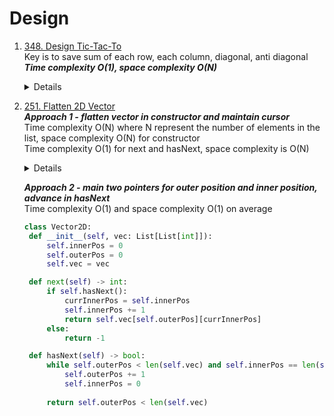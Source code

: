 # Design
1. [348. Design Tic-Tac-To](https://leetcode.com/problems/design-tic-tac-toe)  
   Key is to save sum of each row, each column, diagonal, anti diagonal  
   ***Time complexity O(1), space complexity O(N)***
   <details>

      ```python
          class TicTacToe:
          
              def __init__(self, n: int):
                  self.size = n
                  self.rowSum = [0] * n
                  self.colSum = [0] * n
                  self.diagSum = 0
                  self.antiDiagSum = 0
          
              def move(self, row: int, col: int, player: int) -> int:
                  n = self.size
                  toAdd = 1 if player == 1 else -1
                  self.rowSum[row] += toAdd
                  self.colSum[col] += toAdd
                  if row == col:
                      self.diagSum += toAdd
          
                  if row + col == n - 1:
                      self.antiDiagSum += toAdd
          
                  
                  if abs(self.rowSum[row]) == n or abs(self.colSum[col] ) == n or abs(self.diagSum) == n or abs(self.antiDiagSum) == n:
                      return player
                  else:
                      return 0
      ```
   </details>

1. [251. Flatten 2D Vector](https://leetcode.com/problems/flatten-2d-vector/)  
   ***Approach 1 - flatten vector in constructor and maintain cursor***  
   Time complexity O(N) where N represent the number of elements in the list, space complexity O(N) for constructor  
   Time complexity O(1) for next and hasNext, space complexity is O(N)  
   <details>

      ```python
      class Vector2D:   
          def flatten(self, vec):
              result = []
              for lst in vec:
                  for item in lst:
                      result.append(item)
              return result
          def __init__(self, vec: List[List[int]]):
              self.flattenList = self.flatten(vec)
              self.cursor = 0
          def next(self) -> int:
              if self.hasNext():
                  currCursor = self.cursor
                  self.cursor += 1
                  return self.flattenList[currCursor]
              else:
                  return -1
      
          def hasNext(self) -> bool:
              return self.cursor <= len(self.flattenList) - 1   
      ```
   </details>
   
   ***Approach 2 - main two pointers for outer position and inner position, advance in hasNext***  
   Time complexity O(1) and space complexity O(1) on average  

      ```python
   class Vector2D:   
       def __init__(self, vec: List[List[int]]):
           self.innerPos = 0
           self.outerPos = 0
           self.vec = vec
   
       def next(self) -> int:
           if self.hasNext():
               currInnerPos = self.innerPos
               self.innerPos += 1
               return self.vec[self.outerPos][currInnerPos]
           else:
               return -1
   
       def hasNext(self) -> bool:
           while self.outerPos < len(self.vec) and self.innerPos == len(self.vec[self.outerPos]):
               self.outerPos += 1
               self.innerPos = 0
           
           return self.outerPos < len(self.vec)
      ```
   </details>
